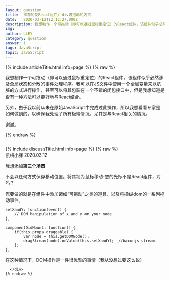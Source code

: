 ```yaml
---
layout: question
title:  推荐的使React组件/ div可拖动的方式
date:   2020-03-12T12:12:27.000Z
description: 我想制作一个可拖动（即可以通过鼠标重定位）的React组件，该组件似乎必然涉及全局状态和分散的事件处理程序。我可以在JS文件中使用一个全局变量来以肮脏的方...
img: 
author: LLEY
category: question
answer: 1
tags: JavaScript
topic: JavaScript
---
```

<div class="article-root">
  <div class="article">
    {% include articleTitle.html info=page %}
    {% raw %}
    <div class="article-content"><p><font style="vertical-align: inherit;"><font style="vertical-align: inherit;">我想制作一个可拖动（即可以通过鼠标重定位）的React组件，该组件似乎必然涉及全局状态和分散的事件处理程序。</font><font style="vertical-align: inherit;">我可以在JS文件中使用一个全局变量来以肮脏的方式进行操作，甚至可以将其包装在一个不错的闭包接口中，但是我想知道是否有一种方法可以更好地与React结合。</font></font></p>

<p><font style="vertical-align: inherit;"><font style="vertical-align: inherit;">另外，由于我以前从未在原始JavaScript中完成过此操作，所以我想看看专家是如何做到的，以确保我处理了所有极端情况，尤其是与React相关的情况。</font></font></p>

<p><font style="vertical-align: inherit;"><font style="vertical-align: inherit;">谢谢。</font></font></p></div>
    {% endraw %}
  </div>
  <p style="height: 0;width:0;overflow: hidden;"> 第1300篇《推荐的使React组件/ div可拖动的方式》来自Winter(https://github.com/aiyld/aiyld.github.io)的站点</p>
  <div class="discuss-wrapper">
    {% include discussTitle.html info=page %}
    {% raw %}
    <div class="discuss-item">
        <div class="discuss-parent">
          <div class="discuss-meta">
            <span class="discuss-user">凯梅小胖</span>
            <span class="discuss-time">2020.03.12</span>
          </div>
          <div class="discuss-comment"><p><font style="vertical-align: inherit;"><font style="vertical-align: inherit;">我想添加</font></font><strong><font style="vertical-align: inherit;"><font style="vertical-align: inherit;">第三个场景</font></font></strong></p>

<p><font style="vertical-align: inherit;"><font style="vertical-align: inherit;">不会以任何方式保存移动位置。</font><font style="vertical-align: inherit;">将其视为鼠标移动-您的光标不是React组件，对吗？</font></font></p>

<p><font style="vertical-align: inherit;"><font style="vertical-align: inherit;">您要做的就是在组件中添加诸如“可拖动”之类的道具，以及将操纵dom的一系列拖动事件。</font></font></p>

<pre><code>setXandY: function(event) {<font></font>
    // DOM Manipulation of x and y on your node<font></font>
},<font></font>
<font></font>
componentDidMount: function() {<font></font>
    if(this.props.draggable) {<font></font>
        var node = this.getDOMNode();<font></font>
        dragStream(node).onValue(this.setXandY);  //baconjs stream<font></font>
    };<font></font>
},<font></font>
</code></pre>

<p><font style="vertical-align: inherit;"><font style="vertical-align: inherit;">在这种情况下，DOM操作是一件很优雅的事情（我从没想过要这么说）</font></font></p></div>
        </div>
        
      </div>
    {% endraw %}
  </div>
<div>
